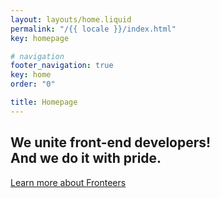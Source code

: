 ```yaml
---
layout: layouts/home.liquid
permalink: "/{{ locale }}/index.html"
key: homepage

# navigation
footer_navigation: true
key: home
order: "0"

title: Homepage
---
```


## We unite front-end developers! <br /> And we do it with pride.

<a href="{{locale}}/join-us/" class="button button-parentheses">Learn more
<span class="visually-hidden">about Fronteers</span></a>
